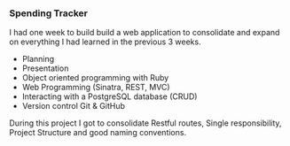 ### Spending Tracker

I had one week to build build a web application to consolidate and expand on everything I had learned in the previous 3 weeks.

* Planning
* Presentation
* Object oriented programming with Ruby
* Web Programming (Sinatra, REST, MVC)
* Interacting with a PostgreSQL database (CRUD)
* Version control Git & GitHub

During this project I got to consolidate Restful routes, Single responsibility, Project Structure and good naming conventions.

